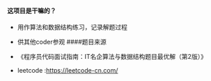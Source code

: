 #### 这项目是干嘛的？

- 用作算法和数据结构练习，记录解题过程

- 供其他coder参观
####题目来源
- 《程序员代码面试指南：IT名企算法与数据结构题目最优解（第2版）》
- leetcode :https://leetcode-cn.com/